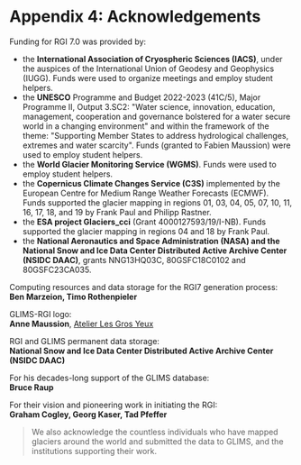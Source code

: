 # Appendix 4: Acknowledgements

Funding for RGI 7.0 was provided by:
- the **International Association of Cryospheric Sciences (IACS)**, under the auspices of the International Union of Geodesy and Geophysics (IUGG). Funds were used to organize meetings and employ student helpers.
- the **UNESCO** Programme and Budget 2022-2023 (41C/5), Major Programme II, Output 3.SC2: "Water science, innovation, education, management, cooperation and governance bolstered for a water secure world in a changing environment" and within the framework of the theme: "Supporting Member States to address hydrological challenges, extremes and water scarcity". Funds (granted to Fabien Maussion) were used to employ student helpers.
- the **World Glacier Monitoring Service (WGMS)**. Funds were used to employ student helpers.
- the **Copernicus Climate Changes Service (C3S)** implemented by the European Centre for Medium Range Weather Forecasts (ECMWF). Funds supported the glacier mapping in regions 01, 03, 04, 05, 07, 10, 11, 16, 17, 18, and 19 by Frank Paul and Philipp Rastner.
- the **ESA project Glaciers_cci** (Grant 4000127593/19/I-NB). Funds supported the glacier mapping in regions 04 and 18 by Frank Paul.
- the **National Aeronautics and Space Administration (NASA) and the National Snow and Ice Data Center Distributed Active Archive Center (NSIDC DAAC)**, grants NNG13HQ03C, 80GSFC18C0102 and 80GSFC23CA035.


Computing resources and data storage for the RGI7 generation process:<br>
**Ben Marzeion, Timo Rothenpieler**

GLIMS-RGI logo:<br>
**Anne Maussion**, [Atelier Les Gros Yeux](https://atelierlesgrosyeux.com)

RGI and GLIMS permanent data storage:<br>
**National Snow and Ice Data Center Distributed Active Archive Center (NSIDC DAAC)**

For his decades-long support of the GLIMS database:<br>
**Bruce Raup**

For their vision and pioneering work in initiating the RGI:<br>
**Graham Cogley, Georg Kaser, Tad Pfeffer**

> We also acknowledge the countless individuals who have mapped glaciers around the world and submitted the data to GLIMS, and the institutions supporting their work.
